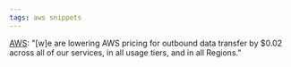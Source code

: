 ```yaml
---
tags: aws snippets
---
```


[AWS](/wiki/AWS): "\[w\]e are lowering AWS pricing for outbound data transfer by $0.02 across all of our services, in all usage tiers, and in all Regions."
